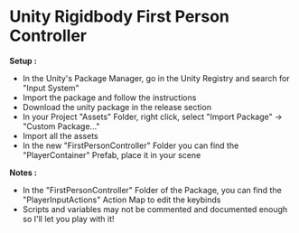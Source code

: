# Unity Rigidbody First Person Controller

**Setup :**

  - In the Unity's Package Manager, go in the Unity Registry and search for "Input System"
  - Import the package and follow the instructions
  - Download the unity package in the release section
  - In your Project "Assets" Folder, right click, select "Import Package" -> "Custom Package..."
  - Import all the assets
  - In the new "FirstPersonController" Folder you can find the "PlayerContainer" Prefab, place it in your scene

**Notes :**

  - In the "FirstPersonController" Folder of the Package, you can find the "PlayerInputActions" Action Map to edit the keybinds
  - Scripts and variables may not be commented and documented enough so I'll let you play with it!
